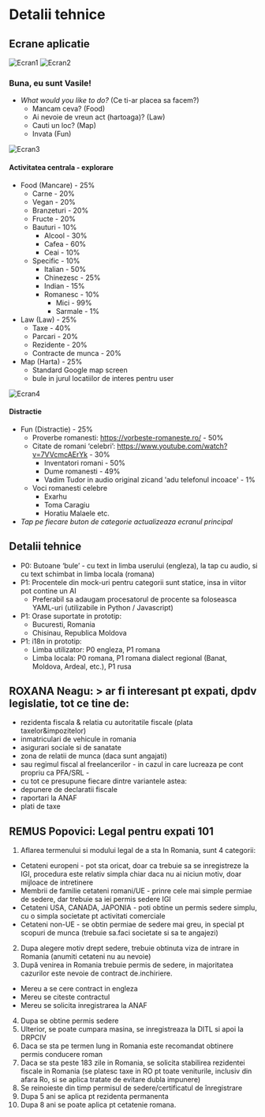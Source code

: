 # Detalii tehnice

## Ecrane aplicatie

![Ecran1](docs/artifacts/pics/01_start.jpg)
![Ecran2](docs/artifacts/pics/02_start_subtitle.jpg)
### Buna, eu sunt Vasile!
* *What would you like to do?* (Ce ti-ar placea sa facem?)
  * Mancam ceva? (Food)
  * Ai nevoie de vreun act (hartoaga)? (Law)
  * Cauti un loc? (Map)
  * Invata (Fun)

![Ecran3](docs/artifacts/pics/03_main.jpg)
#### Activitatea centrala - explorare
* Food (Mancare) - 25%
  * Carne - 20%
  * Vegan - 20%
  * Branzeturi - 20%
  * Fructe - 20%
  * Bauturi - 10%
    * Alcool - 30%
    * Cafea - 60%
    * Ceai - 10%
  * Specific - 10%
    * Italian - 50%
    * Chinezesc - 25%
    * Indian - 15%
    * Romanesc - 10%
      * Mici - 99%
      * Sarmale - 1%
* Law (Law) - 25%
  * Taxe - 40%
  * Parcari - 20%
  * Rezidente - 20%
  * Contracte de munca - 20%
* Map (Harta) - 25%
  * Standard Google map screen
  * bule in jurul locatiilor de interes pentru user

![Ecran4](docs/artifacts/pics/04_details.jpg)
#### Distractie
* Fun (Distractie) - 25%
  * Proverbe romanesti: https://vorbeste-romaneste.ro/ - 50%
  * Citate de romani ‘celebri’: https://www.youtube.com/watch?v=7VVcmcAErYk - 30%
    * Inventatori romani - 50%
    * Dume romanesti - 49%
    * Vadim Tudor in audio original zicand 'adu telefonul incoace' - 1%
  * Voci romanesti celebre
    * Exarhu
    * Toma Caragiu
    * Horatiu Malaele etc.
* _Tap pe fiecare buton de categorie actualizeaza ecranul principal_

## Detalii tehnice

* P0: Butoane ‘bule’ - cu text in limba userului (engleza), la tap cu audio, si cu text schimbat in limba locala (romana)
* P1: Procentele din mock-uri pentru categorii sunt statice, insa in viitor pot contine un AI
  * Preferabil sa adaugam procesatorul de procente sa foloseasca YAML-uri (utilizabile in Python / Javascript)
* P1: Orase suportate in prototip:
  * Bucuresti, Romania
  * Chisinau, Republica Moldova
* P1: i18n in prototip:
  * Limba utilizator: P0 engleza, P1 romana
  * Limba locala: P0 romana, P1 romana dialect regional (Banat, Moldova, Ardeal, etc.), P1 rusa

## ROXANA Neagu: > ar fi interesant pt expati, dpdv legislatie, tot ce tine de:
* rezidenta fiscala & relatia cu autoritatile fiscale (plata taxelor&impozitelor)
* inmatriculari de vehicule in romania
* asigurari sociale si de sanatate
* zona de relatii de munca (daca sunt angajati)
* sau regimul fiscal al freelancerilor - in cazul in care lucreaza pe cont propriu ca PFA/SRL -
* cu tot ce presupune fiecare dintre variantele astea:
* depunere de declaratii fiscale
* raportari la ANAF
* plati de taxe

## REMUS Popovici: Legal pentru expati 101

1. Aflarea termenului si modului legal de a sta In Romania, sunt 4 categorii:
  * Cetateni europeni - pot sta oricat, doar ca trebuie sa se inregistreze la IGI, procedura este relativ simpla chiar daca nu ai niciun motiv, doar mijloace de intretinere
  * Membrii de familie cetateni romani/UE - prinre cele mai simple permiae de sedere, dar trebuie sa iei permis sedere IGI
  * Cetateni USA, CANADA, JAPONIA - poti obtine un permis sedere simplu, cu o simpla societate pt activitati comerciale
  * Cetateni non-UE - se obtin permiae de sedere mai greu, in special pt scopuri de munca (trebuie sa.faci societate si sa te angajezi)
2. Dupa alegere motiv drept sedere, trebuie obtinuta viza de intrare in Romania (anumiti cetateni nu au nevoie)
3. După venirea in Romania trebuie permis de sedere, in majoritatea cazurilor este nevoie de contract de.inchiriere.
  * Mereu a se cere contract in engleza
  * Mereu se citeste contractul
  * Mereu se solicita inregistrarea la ANAF
4. Dupa se obtine permis sedere
5. Ulterior, se poate cumpara masina, se inregistreaza la DITL si apoi la DRPCIV
6. Daca se sta pe termen lung in Romania este recomandat obtinere permis conducere roman
7. Daca se sta peste 183 zile in Romania, se solicita stabilirea rezidentei fiscale in Romania (se platesc taxe in RO pt toate veniturile, inclusiv din afara Ro, si se aplica tratate de evitare dubla impunere)
8. Se reinoieste din timp permisul de sedere/certificatul de înregistrare
9. Dupa 5 ani se aplica pt rezidenta permanenta
10. Dupa 8 ani se poate aplica pt cetatenie romana.

